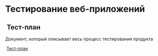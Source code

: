 # Тестирование веб-приложений

##  Тест-план

Документ, который описывает весь процесс тестирования продукта

 [Тест-план ](https://docs.google.com/spreadsheets/d/1jNfK5X42bV9XJ0zhPN9iuGBiNBf9vhzNUmaffoucbKI/edit?usp=sharing)

